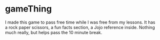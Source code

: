 # gameThing
I made this game to pass free time while I was free from my lessons. It has a rock paper scissors, a fun facts section, a Jojo reference inside. Nothing much really, but helps pass the 10 minute break.
